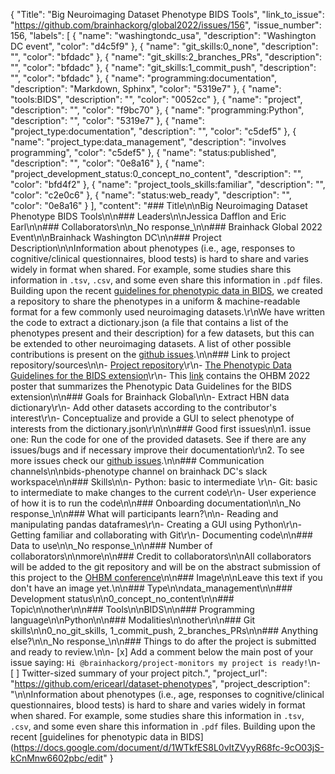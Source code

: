 {
  "Title": "Big Neuroimaging Dataset Phenotype BIDS Tools",
  "link_to_issue": "https://github.com/brainhackorg/global2022/issues/156",
  "issue_number": 156,
  "labels": [
    {
      "name": "washingtondc_usa",
      "description": "Washington DC event",
      "color": "d4c5f9"
    },
    {
      "name": "git_skills:0_none",
      "description": "",
      "color": "bfdadc"
    },
    {
      "name": "git_skills:2_branches_PRs",
      "description": "",
      "color": "bfdadc"
    },
    {
      "name": "git_skills:1_commit_push",
      "description": "",
      "color": "bfdadc"
    },
    {
      "name": "programming:documentation",
      "description": "Markdown, Sphinx",
      "color": "5319e7"
    },
    {
      "name": "tools:BIDS",
      "description": "",
      "color": "0052cc"
    },
    {
      "name": "project",
      "description": "",
      "color": "f9bc70"
    },
    {
      "name": "programming:Python",
      "description": "",
      "color": "5319e7"
    },
    {
      "name": "project_type:documentation",
      "description": "",
      "color": "c5def5"
    },
    {
      "name": "project_type:data_management",
      "description": "involves programming",
      "color": "c5def5"
    },
    {
      "name": "status:published",
      "description": "",
      "color": "0e8a16"
    },
    {
      "name": "project_development_status:0_concept_no_content",
      "description": "",
      "color": "bfd4f2"
    },
    {
      "name": "project_tools_skills:familiar",
      "description": "",
      "color": "c2e0c6"
    },
    {
      "name": "status:web_ready",
      "description": "",
      "color": "0e8a16"
    }
  ],
  "content": "### Title\n\nBig Neuroimaging Dataset Phenotype BIDS Tools\n\n### Leaders\n\nJessica Dafflon and Eric Earl\n\n### Collaborators\n\n_No response_\n\n### Brainhack Global 2022 Event\n\nBrainhack Washington DC\n\n### Project Description\n\nInformation about phenotypes (i.e., age, responses to cognitive/clinical questionnaires, blood tests) is hard to share and varies widely in format when shared. For example, some studies share this information in `.tsv`, `.csv`, and some even share this information in `.pdf` files. Building upon the recent [guidelines for phenotypic data in BIDS](https://docs.google.com/document/d/1WTkfES8L0vItZVyyR68fc-9cO03jS-kCnMnw6602pbc/edit#heading=h.4k1noo90gelw), we created a repository to share the phenotypes in a uniform & machine-readable format for a few commonly used neuroimaging datasets.\r\nWe have written the code to extract a dictionary.json (a file that contains a list of the phenotypes present and their description) for a few datasets, but this can be extended to other neuroimaging datasets. A list of other possible contributions is present on the [github issues](https://github.com/ericearl/dataset-phenotypes/issues).\n\n### Link to project repository/sources\n\n- [Project repository](https://github.com/ericearl/dataset-phenotypes)\r\n- [The Phenotypic Data Guidelines for the BIDS extension](https://docs.google.com/document/d/1WTkfES8L0vItZVyyR68fc-9cO03jS-kCnMnw6602pbc/edit#heading=h.gjdgxs)\r\n- This [link](https://osf.io/35sxv/) contains the OHBM 2022 poster that summarizes the Phenotypic Data Guidelines for the BIDS extension\n\n### Goals for Brainhack Global\n\n- Extract HBN data dictionary\r\n- Add other datasets according to the contributor's interest\r\n- Conceptualize and provide a GUI to select phenotype of interests from the dictionary.json\r\n\n\n### Good first issues\n\n1. issue one: Run the code for one of the provided datasets. See if there are any issues/bugs and if necessary improve their documentation\r\n2. To see more issues check our [github issues](https://github.com/ericearl/dataset-phenotypes/issues).\n\n### Communication channels\n\nbids-phenotype channel on brainhack DC's slack workspace\n\n### Skills\n\n- Python: basic to intermediate \r\n- Git: basic to intermediate to make changes to the current code\r\n- User experience of how it is to run the code\n\n### Onboarding documentation\n\n_No response_\n\n### What will participants learn?\n\n- Reading and manipulating pandas dataframes\r\n- Creating a GUI using Python\r\n- Getting familiar and collaborating with Git\r\n- Documenting code\n\n### Data to use\n\n_No response_\n\n### Number of collaborators\n\nmore\n\n### Credit to collaborators\n\nAll collaborators will be added to the git repository and will be on the abstract submission of this project to the [OHBM conference](https://www.humanbrainmapping.org/i4a/pages/index.cfm?pageid=4114)\n\n### Image\n\nLeave this text if you don't have an image yet.\n\n### Type\n\ndata_management\n\n### Development status\n\n0_concept_no_content\n\n### Topic\n\nother\n\n### Tools\n\nBIDS\n\n### Programming language\n\nPython\n\n### Modalities\n\nother\n\n### Git skills\n\n0_no_git_skills, 1_commit_push, 2_branches_PRs\n\n### Anything else?\n\n_No response_\n\n### Things to do after the project is submitted and ready to review.\n\n- [x] Add a comment below the main post of your issue saying: `Hi @brainhackorg/project-monitors my project is ready!`\n- [ ] Twitter-sized summary of your project pitch.",
  "project_url": "https://github.com/ericearl/dataset-phenotypes",
  "project_description": "\n\nInformation about phenotypes (i.e., age, responses to cognitive/clinical questionnaires, blood tests) is hard to share and varies widely in format when shared. For example, some studies share this information in `.tsv`, `.csv`, and some even share this information in `.pdf` files. Building upon the recent [guidelines for phenotypic data in BIDS](https://docs.google.com/document/d/1WTkfES8L0vItZVyyR68fc-9cO03jS-kCnMnw6602pbc/edit"
}
